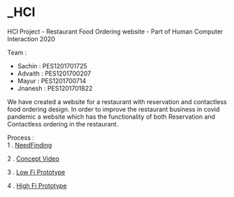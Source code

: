 # _HCI

HCI Project - Restaurant Food Ordering website - Part of Human Computer Interaction 2020

Team : 
<ul>
<li>Sachin : PES1201701725</li>
<li>Advaith : PES1201700207</li>
<li>Mayur : PES1201700714</li>
<li>Jnanesh : PES1201701822</li>
</ul>
We have created a website for a restaurant with reservation and contactless food ordering design. In order to improve the restaurant business in covid pandemic a website which has the functionality of both Reservation and Contactless ordering in the restaurant. 

Process : <br>
1 . <a href="https://docs.google.com/presentation/d/1h3i4A_cOBfX_weprUGSIvlV0TXVpv_WMc46eXZZoJAE/edit#slide=id.gd251bb473_0_681">NeedFinding</a>

2 . <a href="https://drive.google.com/file/d/1b0U0QNNitQWNJLkMc_QQVuvnmW45OoVg/view?usp=sharing">Concept Video</a>

3 . <a href="https://docs.google.com/presentation/d/1Wgl7-4013FSjkdMOs7wUFzfS_WdAiHs5yJ5LmlbtqJI/edit?usp=sharing">Low Fi Prototype</a>

4 . <a href="https://jfoodorder.herokuapp.com/menu.html">High Fi Prototype</a>

